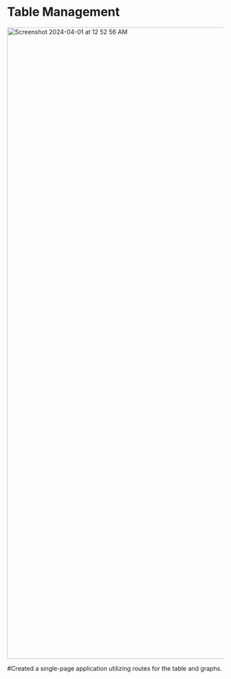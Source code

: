 # Table Management

<img width="1470" alt="Screenshot 2024-04-01 at 12 52 56 AM" src="https://github.com/sreeharsha-glitch/Processor-Data-Management/assets/71619460/27f66335-afa5-4bf2-b269-e662422e72b1">


#Created a single-page application utilizing routes for the table and graphs.



